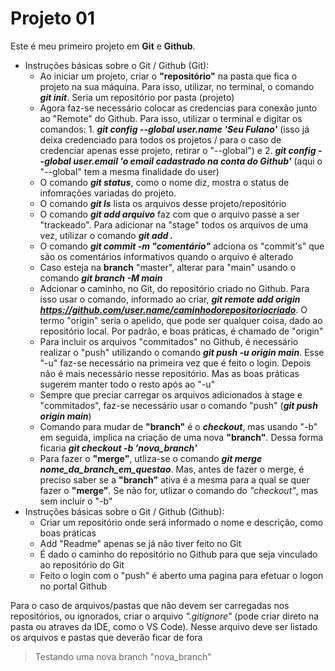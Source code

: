 # Projeto 01

Este é meu primeiro projeto em **Git** e **Github**.

- Instruções básicas sobre o Git / Github (Git):
    * Ao iniciar um projeto, criar o **"repositório"** na pasta que fica o projeto na sua máquina. Para isso, utilizar, no terminal, o comando ***git init***. Seria um repositório por pasta (projeto)
    * Agora faz-se necessário colocar as credencias para conexão junto ao "Remote" do Github. Para isso, utilizar o terminal e digitar os comandos: 1. ***git config --global user.name 'Seu Fulano'*** (isso já deixa credenciado para todos os projetos / para o caso de credenciar apenas esse projeto, retirar o "--global") e 2. ***git config --global user.email 'o email cadastrado na conta do Github'*** (aqui o "--global" tem a mesma finalidade do user)
    * O comando ***git status***, como o nome diz, mostra o status de infomrações variadas do projeto.
    * O comando ***git ls*** lista os arquivos desse projeto/repositório
    * O comando ***git add arquivo*** faz com que o arquivo passe a ser "trackeado". Para adicionar na "stage" todos os arquivos de uma vez, utilizar o comando ***git add .***
    * O comando ***git commit -m "comentário"*** adciona os "commit's" que são os comentários informativos quando o arquivo é alterado
    * Caso esteja na **branch** "master", alterar para "main" usando o comando ***git branch -M main***
    * Adcionar o caminho, no Git, do repositório criado no Github. Para isso usar o comando, informado ao criar, ***git remote add origin https://github.com/user.name/caminhodorepositoriocriado***. O termo "origin" seria o apelido, que pode ser qualquer coisa, dado ao repositório local. Por padrão, e boas práticas, é chamado de "origin"
    * Para incluir os arquivos "commitados" no Github, é necessário realizar o "push" utilizando o comando ***git push -u origin main***. Esse "-u" faz-se necessário na primeira vez que é feito o login. Depois não é mais necessário nesse repositório. Mas as boas práticas sugerem manter todo o resto após ao "-u"
    * Sempre que preciar carregar os arquivos adicionados à stage e "commitados", faz-se necessário usar o comando "push" (***git push origin main***)
    * Comando para mudar de **"branch"** é o ***checkout***, mas usando "-b" em seguida, implica na criação de uma nova **"branch"**. Dessa forma ficaria ***git checkout -b 'nova_branch'***
    * Para fazer o **"merge"**, utliza-se o comando ***git merge nome_da_branch_em_questao***. Mas, antes de fazer o merge, é preciso saber se a **"branch"** ativa é a mesma para a qual se quer fazer o **"merge"**. Se não for, utlizar o comando do *"checkout"*, mas sem incluir o "-b"
- Instruções básicas sobre o Git / Github (Github):
    * Criar um repositório onde será informado o nome e descrição, como boas práticas
    * Add "Readme" apenas se já não tiver feito no Git
    * É dado o caminho do repositório no Github para que seja vinculado ao repositório do Git
    * Feito o login com o "push" é aberto uma pagina para efetuar o logon no portal Github

Para o caso de arquivos/pastas que não devem ser carregadas nos repositórios, ou ignorados, criar o arquivo *".gitignore"* (pode criar direto na pasta ou atraves da IDE, como o VS Code). Nesse arquivo deve ser listado os arquivos e pastas que deverão ficar de fora

> Testando uma nova branch "nova_branch"